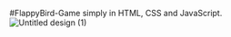 #FlappyBird-Game simply in HTML, CSS and JavaScript.
![Untitled design (1)](https://github.com/SanjayTamang/FlappyBird-Game/assets/52417143/7a8eeb69-a5e7-4d9d-a761-0c858a40864e)
